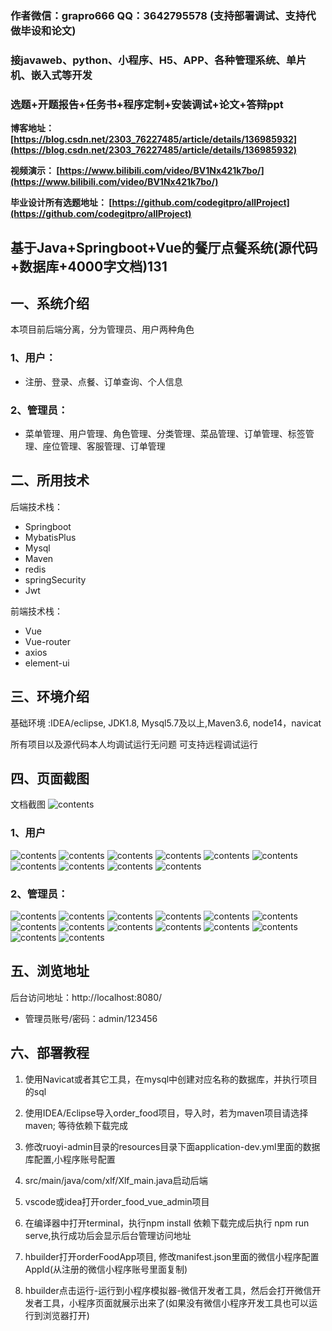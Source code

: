 ### 作者微信：grapro666 QQ：3642795578 (支持部署调试、支持代做毕设和论文)

### 接javaweb、python、小程序、H5、APP、各种管理系统、单片机、嵌入式等开发

### 选题+开题报告+任务书+程序定制+安装调试+论文+答辩ppt

**博客地址：
[https://blog.csdn.net/2303_76227485/article/details/136985932](https://blog.csdn.net/2303_76227485/article/details/136985932)**

**视频演示：
[https://www.bilibili.com/video/BV1Nx421k7bo/](https://www.bilibili.com/video/BV1Nx421k7bo/)**

**毕业设计所有选题地址：
[https://github.com/codegitpro/allProject](https://github.com/codegitpro/allProject)**

## 基于Java+Springboot+Vue的餐厅点餐系统(源代码+数据库+4000字文档)131

## 一、系统介绍
本项目前后端分离，分为管理员、用户两种角色

### 1、用户：
- 注册、登录、点餐、订单查询、个人信息
### 2、管理员：
- 菜单管理、用户管理、角色管理、分类管理、菜品管理、订单管理、标签管理、座位管理、客服管理、订单管理

## 二、所用技术

后端技术栈：

- Springboot
- MybatisPlus
- Mysql
- Maven
- redis
- springSecurity
- Jwt

前端技术栈：

- Vue 
- Vue-router 
- axios 
- element-ui

## 三、环境介绍

基础环境 :IDEA/eclipse, JDK1.8, Mysql5.7及以上,Maven3.6, node14，navicat

所有项目以及源代码本人均调试运行无问题 可支持远程调试运行

## 四、页面截图
文档截图
![contents](./picture/picture00.png)
### 1、用户
![contents](./picture/picture0.png)
![contents](./picture/picture1.png)
![contents](./picture/picture2.png)
![contents](./picture/picture3.png)
![contents](./picture/picture4.png)
![contents](./picture/picture5.png)
![contents](./picture/picture6.png)
![contents](./picture/picture7.png)
![contents](./picture/picture8.png)
![contents](./picture/picture9.png)

### 2、管理员：
![contents](./picture/picture10.png)
![contents](./picture/picture11.png)
![contents](./picture/picture12.png)
![contents](./picture/picture13.png)
![contents](./picture/picture14.png)
![contents](./picture/picture15.png)
![contents](./picture/picture16.png)
![contents](./picture/picture17.png)
![contents](./picture/picture18.png)
![contents](./picture/picture19.png)
![contents](./picture/picture20.png)
![contents](./picture/picture21.png)
![contents](./picture/picture22.png)
![contents](./picture/picture23.png)

## 五、浏览地址

后台访问地址：http://localhost:8080/
- 管理员账号/密码：admin/123456

## 六、部署教程

1. 使用Navicat或者其它工具，在mysql中创建对应名称的数据库，并执行项目的sql

2. 使用IDEA/Eclipse导入order_food项目，导入时，若为maven项目请选择maven; 等待依赖下载完成

3. 修改ruoyi-admin目录的resources目录下面application-dev.yml里面的数据库配置,小程序账号配置

4. src/main/java/com/xlf/Xlf_main.java启动后端

5. vscode或idea打开order_food_vue_admin项目

6. 在编译器中打开terminal，执行npm install 依赖下载完成后执行 npm run serve,执行成功后会显示后台管理访问地址

7. hbuilder打开orderFoodApp项目, 修改manifest.json里面的微信小程序配置AppId(从注册的微信小程序账号里面复制)

8. hbuilder点击运行-运行到小程序模拟器-微信开发者工具，然后会打开微信开发者工具，小程序页面就展示出来了(如果没有微信小程序开发工具也可以运行到浏览器打开)

